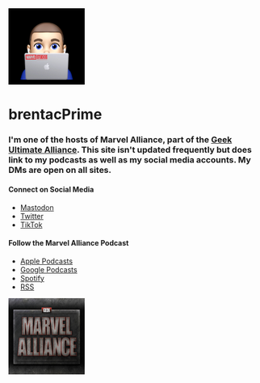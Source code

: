 <img src="https://raw.githubusercontent.com/brentac/brentac.github.io/main/images/profilephoto.JPG" width="30%">

# brentacPrime 

### I'm one of the hosts of Marvel Alliance, part of  the [Geek Ultimate Alliance](https://geekverse.ca/geek-ultimate-alliance/). This site isn't updated frequently but does link to my podcasts as well as my social media accounts. My DMs are open on all sites.

#### Connect on Social Media 



<ul class="fa-ul">
	<li>
		<span class="fa-li"><i class="fa-brands fa-mastodon"></i></span><a rel="me" href="https://mastodon.social/@brentac">Mastodon</a>
	</li>
	<li>
		<span class="fa-li"><i class="fa-brands fa-twitter"></i></span><a rel="me" href="https://twitter.com/brentacprime">Twitter</a>
	</li>
	<li>
		<span class="fa-li"><i class="fa-brands fa-tiktok"></i></span><a rel="me" href="https://www.tiktok.com/@brentacprime/">TikTok</a>
	</li>
</ul>
	
#### Follow the Marvel Alliance Podcast

<ul class="fa-ul">
	<li>
		<span class="fa-li"><i class="fa-brands fa-apple"></i></span><a rel="me" href="https://podcasts.apple.com/us/podcast/marvel-alliance/id1570088018">Apple Podcasts</a>            
	</li>
	<li>
		<span class="fa-li"><i class="fa-brands fa-google"></i></span><a rel="me" href="https://podcasts.google.com/search/Marvel%20alliance">Google Podcasts</a>
	</li>
	<li>
		<span class="fa-li"><i class="fa-brands fa-spotify"></i></span><a rel="me" href="https://open.spotify.com/show/5oviMNGcrB3C4uBna6i31n?si=oyuUu6VuRim5PwDgLS3lBg">Spotify</a>
	</li>
	<li>
		<span class="fa-li"><i class="fa-solid fa-rss"></i></span><a rel="me" href="https://www.spreaker.com/show/4914935/episodes/feed">RSS</a>
	</li>
</ul>

<img src="https://raw.githubusercontent.com/brentac/brentac.github.io/main/images/marvelalliance.png" width="30%">

<link href="/brentacstylesheet.css" rel="stylesheet">
